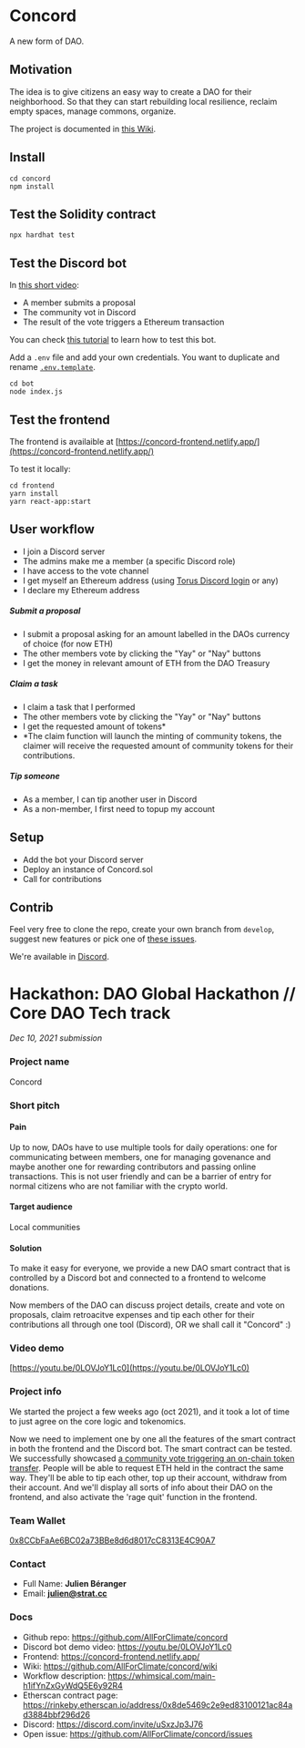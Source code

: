 # Concord

A new form of DAO.

## Motivation

The idea is to give citizens an easy way to create a DAO for their neighborhood. So that they can start rebuilding local resilience, reclaim empty spaces, manage commons, organize. 

The project is documented in [this Wiki](https://github.com/AllForClimate/concord/wiki).

## Install

```
cd concord
npm install
```

## Test the Solidity contract

```
npx hardhat test
```

## Test the Discord bot

In [this short video](https://youtu.be/0LOVJoY1Lc0):

- A member submits a proposal 
- The community vot in Discord
- The result of the vote triggers a Ethereum transaction 

You can check [this tutorial](https://anidiots.guide/getting-started/getting-started-long-version/) to learn how to test this bot.

Add a `.env` file and add your own credentials. You want to duplicate and rename [`.env.template`](https://github.com/AllForClimate/concord/blob/main/discord/.env.example).

```
cd bot
node index.js
```

## Test the frontend

The frontend is availaible at [https://concord-frontend.netlify.app/](https://concord-frontend.netlify.app/)

To test it locally:

```
cd frontend
yarn install
yarn react-app:start
```

## User workflow

- I join a Discord server
- The admins make me a member (a specific Discord role)
- I have access to the vote channel
- I get myself an Ethereum address (using [Torus Discord login](https://app.tor.us/) or any)
- I declare my Ethereum address

##### Submit a proposal

- I submit a proposal asking for an amount labelled in the DAOs currency of choice (for now ETH)
- The other members vote by clicking the "Yay" or "Nay" buttons
- I get the money in relevant amount of ETH from the DAO Treasury

##### Claim a task

- I claim a task that I performed
- The other members vote by clicking the "Yay" or "Nay" buttons
- I get the requested amount of tokens*
- *The claim function will launch the minting of community tokens, the claimer will receive the requested amount of community tokens for their contributions.

##### Tip someone

- As a member, I can tip another user in Discord
- As a non-member, I first need to topup my account

## Setup

- Add the bot your Discord server
- Deploy an instance of Concord.sol
- Call for contributions

## Contrib

Feel very free to clone the repo, create your own branch from `develop`, suggest new features or pick one of [these issues](https://github.com/AllForClimate/concord/issues).  

We're available in [Discord](https://discord.gg/uSxzJp3J76).

# Hackathon: DAO Global Hackathon // **Core DAO Tech** track

_Dec 10, 2021 submission_

### Project name

Concord

### Short pitch

#### Pain

Up to now, DAOs have to use multiple tools for daily operations: one for communicating between members, one for managing govenance and maybe another one for rewarding contributors and passing online transactions. This is not user friendly and can be a barrier of entry for normal citizens who are not familiar with the crypto world.

#### Target audience

Local communities

#### Solution

To make it easy for everyone, we provide a new DAO smart contract that is controlled by a Discord bot and connected to a frontend to welcome donations.

Now members of the DAO can discuss project details, create and vote on proposals, claim retroacitve expenses and tip each other for their contributions all through one tool (Discord), OR we shall call it "Concord" :)

### Video demo

[https://youtu.be/0LOVJoY1Lc0](https://youtu.be/0LOVJoY1Lc0)

### Project info

We started the project a few weeks ago (oct 2021), and it took a lot of time to just agree on the core logic and tokenomics. 

Now we need to implement one by one all the features of the smart contract in both the frontend and the Discord bot. The smart contract can be tested. We successfully showcased [a community vote triggering an on-chain token transfer](https://rinkeby.etherscan.io/tx/0xe039c96396bd4d8c0f01f8b412e3517c57b7316678441477b337a7fbdf214545). People will be able to request ETH held in the contract the same way. They'll be able to tip each other, top up their account, withdraw from their account. And we'll display all sorts of info about their DAO on the frontend, and also activate the 'rage quit' function in the frontend. 

### Team Wallet

[0x8CCbFaAe6BC02a73BBe8d6d8017cC8313E4C90A7](https://rinkeby.etherscan.io/address/0x8CCbFaAe6BC02a73BBe8d6d8017cC8313E4C90A7)

### Contact

- Full Name: **Julien Béranger**
- Email: **julien@strat.cc**

### Docs
    
- Github repo: https://github.com/AllForClimate/concord
- Discord bot demo video: https://youtu.be/0LOVJoY1Lc0
- Frontend: https://concord-frontend.netlify.app/
- Wiki: https://github.com/AllForClimate/concord/wiki
- Workflow description: https://whimsical.com/main-h1ifYnZxGyWdQ5E6y92R4
- Etherscan contract page: https://rinkeby.etherscan.io/address/0x8de5469c2e9ed83100121ac84ad3884bbf296d26
- Discord: https://discord.com/invite/uSxzJp3J76
- Open issue: https://github.com/AllForClimate/concord/issues


